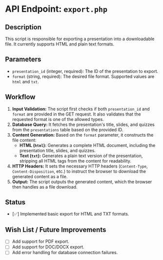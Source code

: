 # API Endpoint: `export.php`

## Description

This script is responsible for exporting a presentation into a downloadable file. It currently supports HTML and plain text formats.

## Parameters

-   `presentation_id` (integer, required): The ID of the presentation to export.
-   `format` (string, required): The desired file format. Supported values are `html` and `txt`.

## Workflow

1.  **Input Validation:** The script first checks if both `presentation_id` and `format` are provided in the GET request. It also validates that the requested format is one of the allowed types.
2.  **Database Query:** It fetches the presentation's title, slides, and quizzes from the `presentations` table based on the provided ID.
3.  **Content Generation:** Based on the `format` parameter, it constructs the file content:
    *   **HTML (`html`):** Generates a complete HTML document, including the presentation title, slides, and quizzes.
    *   **Text (`txt`):** Generates a plain text version of the presentation, stripping all HTML tags from the content for readability.
4.  **HTTP Headers:** It sets the necessary HTTP headers (`Content-Type`, `Content-Disposition`, etc.) to instruct the browser to download the generated content as a file.
5.  **Output:** The script outputs the generated content, which the browser then handles as a file download.

## Status

-   [✅] Implemented basic export for HTML and TXT formats.

## Wish List / Future Improvements

-   [ ] Add support for PDF export.
-   [ ] Add support for DOC/DOCX export.
-   [ ] Add error handling for database connection failures.
